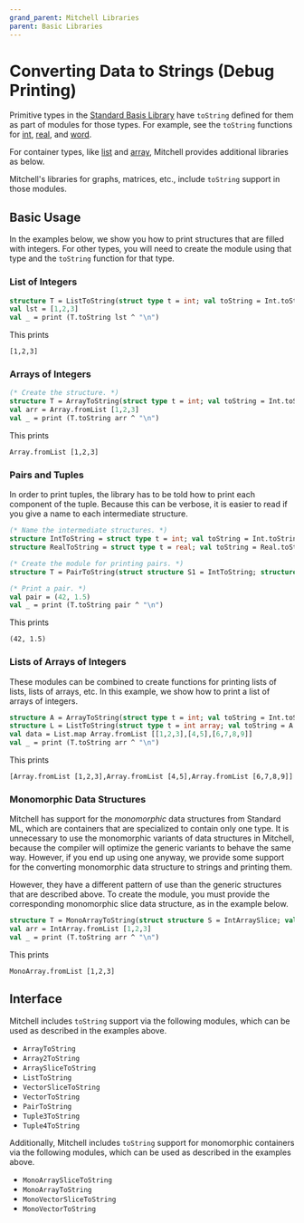 ```yaml
---
grand_parent: Mitchell Libraries
parent: Basic Libraries
---
```

# Converting Data to Strings (Debug Printing)

Primitive types in the
[Standard Basis Library](http://sml-family.org/Basis/manpages.html)
have `toString` defined for them as part of modules for those types.
For example, see the `toString` functions for
[int](http://sml-family.org/Basis/integer.html#SIG:INTEGER.fmt:VAL),
[real](http://sml-family.org/Basis/real.html#SIG:REAL.fmt:VAL), and
[word](http://sml-family.org/Basis/word.html#SIG:WORD.fmt:VAL).

For container types, like
[list](http://sml-family.org/Basis/list.html) and
[array](http://sml-family.org/Basis/array.html),
Mitchell provides additional libraries as below.

Mitchell's libraries for graphs, matrices, etc., include `toString` support
in those modules.

## Basic Usage

In the examples below, we show you how to print structures that are filled with
integers. For other types, you will need to create the module using that type
and the `toString` function for that type.

### List of Integers

```sml
structure T = ListToString(struct type t = int; val toString = Int.toString end)
val lst = [1,2,3]
val _ = print (T.toString lst ^ "\n")
```

This prints

```
[1,2,3]
```

### Arrays of Integers

```sml
(* Create the structure. *)
structure T = ArrayToString(struct type t = int; val toString = Int.toString end)
val arr = Array.fromList [1,2,3]
val _ = print (T.toString arr ^ "\n")
```

This prints

```
Array.fromList [1,2,3]
```

### Pairs and Tuples

In order to print tuples, the library has to be told how to print each component
of the tuple. Because this can be verbose, it is easier to read if you give a
name to each intermediate structure.

```sml
(* Name the intermediate structures. *)
structure IntToString = struct type t = int; val toString = Int.toString end
structure RealToString = struct type t = real; val toString = Real.toString end

(* Create the module for printing pairs. *)
structure T = PairToString(struct structure S1 = IntToString; structure S2 = RealToString end)

(* Print a pair. *)
val pair = (42, 1.5)
val _ = print (T.toString pair ^ "\n")
```

This prints

```
(42, 1.5)
```

### Lists of Arrays of Integers

These modules can be combined to create functions for printing lists of lists,
lists of arrays, etc. In this example, we show how to print a list of arrays of
integers.

```sml
structure A = ArrayToString(struct type t = int; val toString = Int.toString end)
structure L = ListToString(struct type t = int array; val toString = A.toString end)
val data = List.map Array.fromList [[1,2,3],[4,5],[6,7,8,9]]
val _ = print (T.toString arr ^ "\n")
```

This prints

```
[Array.fromList [1,2,3],Array.fromList [4,5],Array.fromList [6,7,8,9]]
```


### Monomorphic Data Structures

Mitchell has support for the _monomorphic_ data structures from Standard ML,
which are containers that are specialized to contain only one type. It is
unnecessary to use the monomorphic variants of data structures in Mitchell,
because the compiler will optimize the generic variants to behave the same way.
However, if you end up using one anyway, we provide some support for the
converting monomorphic data structure to strings and printing them.

However, they have a different pattern of use than the generic structures that
are described above. To create the module, you must provide the corresponding
monomorphic slice data structure, as in the example below.

```sml
structure T = MonoArrayToString(struct structure S = IntArraySlice; val elemToString = Int.toString end)
val arr = IntArray.fromList [1,2,3]
val _ = print (T.toString arr ^ "\n")
```

This prints

```
MonoArray.fromList [1,2,3]
```

## Interface

Mitchell includes `toString` support via the following modules, which can be
used as described in the examples above.

- `ArrayToString`
- `Array2ToString`
- `ArraySliceToString`
- `ListToString`
- `VectorSliceToString`
- `VectorToString`
- `PairToString`
- `Tuple3ToString`
- `Tuple4ToString`

Additionally, Mitchell includes `toString` support for monomorphic containers
via the following modules, which can be used as described in the examples above.

- `MonoArraySliceToString`
- `MonoArrayToString`
- `MonoVectorSliceToString`
- `MonoVectorToString`
